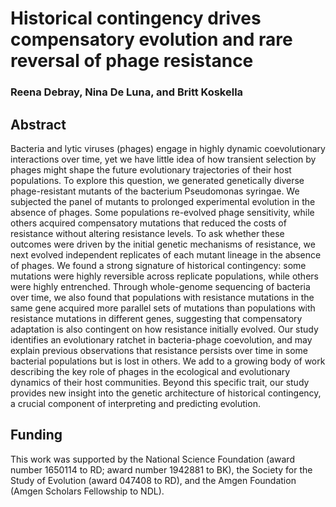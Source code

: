 # Historical contingency drives compensatory evolution and rare reversal of phage resistance

### Reena Debray, Nina De Luna, and Britt Koskella

## Abstract
Bacteria and lytic viruses (phages) engage in highly dynamic coevolutionary interactions over time, yet we have little idea of how transient selection by phages might shape the future evolutionary trajectories of their host populations. To explore this question, we generated genetically diverse phage-resistant mutants of the bacterium Pseudomonas syringae. We subjected the panel of mutants to prolonged experimental evolution in the absence of phages. Some populations re-evolved phage sensitivity, while others acquired compensatory mutations that reduced the costs of resistance without altering resistance levels. To ask whether these outcomes were driven by the initial genetic mechanisms of resistance, we next evolved independent replicates of each mutant lineage in the absence of phages. We found a strong signature of historical contingency: some mutations were highly reversible across replicate populations, while others were highly entrenched. Through whole-genome sequencing of bacteria over time, we also found that populations with resistance mutations in the same gene acquired more parallel sets of mutations than populations with resistance mutations in different genes, suggesting that compensatory adaptation is also contingent on how resistance initially evolved. Our study identifies an evolutionary ratchet in bacteria-phage coevolution, and may explain previous observations that resistance persists over time in some bacterial populations but is lost in others. We add to a growing body of work describing the key role of phages in the ecological and evolutionary dynamics of their host communities. Beyond this specific trait, our study provides new insight into the genetic architecture of historical contingency, a crucial component of interpreting and predicting evolution.

## Funding
This work was supported by the National Science Foundation (award number 1650114 to RD; award number 1942881 to BK), the Society for the Study of Evolution (award 047408 to RD), and the Amgen Foundation (Amgen Scholars Fellowship to NDL).
